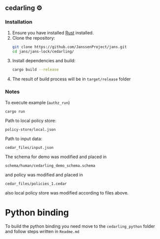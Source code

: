 ## cedarling ⚙️

### Installation

1. Ensure you have installed [Rust](https://www.rust-lang.org/tools/install) installed.
2. Clone the repository:
   ```bash
   git clone https://github.com/JanssenProject/jans.git
   cd jans/jans-lock/cedarling/
   ```
3. Install dependencies and build:
   ```bash
   cargo build --release
   ```
4. The result of build process will be in `target/release` folder

### Notes

To execute example (`authz_run`)

```
cargo run
```

Path to local policy store:

```
policy-store/local.json
```

Path to input data:

```
cedar_files/input.json
```

The schema for demo was modified and placed in

```
schema/human/cedarling_demo_schema.schema
```

and policy was modified and placed in

```
cedar_files/policies_1.cedar
```

also local policy store was modified according to files above.

# Python binding

To build the python binding you need move to the `cedarling_python` folder and follow steps written in `Readme.md`
